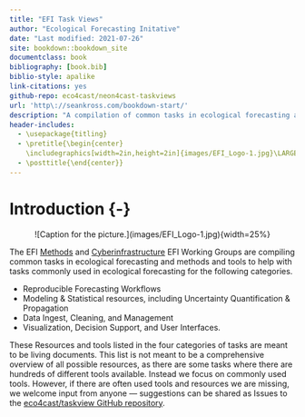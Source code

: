 ```yaml
--- 
title: "EFI Task Views"
author: "Ecological Forecasting Initative"
date: "Last modified: 2021-07-26"
site: bookdown::bookdown_site
documentclass: book
bibliography: [book.bib]
biblio-style: apalike
link-citations: yes
github-repo: eco4cast/neon4cast-taskviews
url: 'http\://seankross.com/bookdown-start/'
description: "A compilation of common tasks in ecological forecasting and methods and tools to help with those tasks"
header-includes:
  - \usepackage{titling}
  - \pretitle{\begin{center}
    \includegraphics[width=2in,height=2in]{images/EFI_Logo-1.jpg}\LARGE\\}
  - \posttitle{\end{center}}
---
```



# Introduction {-}

<center>
![Caption for the picture.](images/EFI_Logo-1.jpg){width=25%} 
</center>


The EFI [Methods](https://ecoforecast.org/methods-tools/) and [Cyberinfrastructure](https://ecoforecast.org/cyberinfrastructure/) EFI Working Groups are compiling common tasks in ecological forecasting and methods and tools to help with tasks commonly used in ecological forecasting for the following categories. 

* Reproducible Forecasting Workflows
* Modeling & Statistical resources, including Uncertainty Quantification & Propagation 
* Data Ingest, Cleaning, and Management
* Visualization, Decision Support, and User Interfaces.  

These Resources and tools listed in the four categories of tasks are meant to be living documents.  This list is not meant to be a comprehensive overview of all possible resources, as there are some tasks where there are hundreds of different tools available. Instead we focus on commonly used tools.  However, if there are often used tools and resources we are missing,  we welcome input from anyone — suggestions can be shared as Issues to the [eco4cast/taskview GitHub repository](https://github.com/eco4cast/taskviews).
